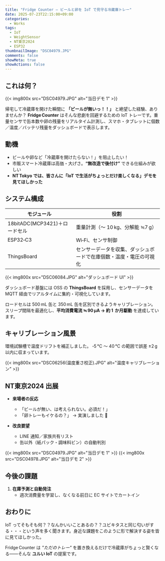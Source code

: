 ```yaml
---
title: "Fridge Counter – ビールと卵を IoT で見守る冷蔵庫トレー"
date: 2025-07-23T22:15:00+09:00
categories:
  - Works
tags:
  - IoT
  - WeightSensor
  - NT東京2024
  - ESP32
thumbnailImage: "DSC04979.JPG"
comments: false
showMeta: true
showActions: false
---
```


## これは何？

{{< img800x src="DSC04979.JPG" alt="当日デモ 1" >}}

帰宅して冷蔵庫を開けた瞬間に **「ビールが無いっ！！」** と絶望した経験、ありませんか？
**Fridge Counter** はそんな悲劇を回避するための IoT トレーです。重量センサで缶本数や卵の残量をリアルタイム計測し、スマホ・タブレットに個数／温度／バッテリ残量をダッシュボードで表示します。

## 動機

- ビールや卵など「冷蔵庫を開けたらない！」を阻止したい！
- 市販スマート冷蔵庫は高価・大げさ。**“無改造で後付け”** できる仕組みが欲しい
- **NT Tokyo では、皆さんに「IoT で生活がちょっとだけ楽しくなる」デモを見てほしかった**

## システム構成

| モジュール                    | 役割                                                               |
| ----------------------------- | ------------------------------------------------------------------ |
| 18bitADC(MCP3421)＋ロードセル | 重量計測（～ 10 kg、分解能 ≒7 g）                                  |
| ESP32‑C3                      | Wi‑Fi、センサ制御                                                  |
| ThingsBoard                   | センサーデータを収集、ダッシュボードで在庫個数・温度・電圧の可視化 |

{{< img800x src="DSC06084.JPG" alt="ダッシュボード UI" >}}

ダッシュボード基盤には OSS の **ThingsBoard** を採用し、センサーデータを MQTT 経由でリアルタイムに集約・可視化しています。

ロードセルは 500 mL 缶と 350 mL 缶を区別できるようキャリブレーション。
スリープ間隔を最適化し、**平均消費電流 ≒ 90 µA → 約 1  か月駆動** を達成しています。

## キャリブレーション風景

環境試験槽で温度ドリフトを補正しました。
‐5 °C ～ 40 °C の範囲で誤差 ±2 g 以内に収まっています。

{{< img800x src="DSC06256(温度重さ校正).JPG" alt="温度キャリブレーション" >}}

## NT東京2024 出展

- **来場者の反応**

  - 「ビールが無い、は考えられない。必須だ！」
  - 「卵トレーもイケるの？」 → 実演しました 🥚

- **改良要望**

  - LINE 通知／家族共有リスト
  - 缶以外（紙パック・調味料ビン）の自動判別

{{< img800x src="DSC04979.JPG" alt="当日デモ 1" >}}
{{< img800x src="DSC04978.JPG" alt="当日デモ 2" >}}

## 今後の課題

1. **在庫予測と自動発注**
   - 週次消費量を学習し、なくなる前日に EC サイトでカートイン

## おわりに

IoT ってそもそも何？？なんかいいことあるの？？ユビキタスと同じ匂いがする・・・という声を多く聞きます。身近な課題をこのように形で解決する姿を皆に見てほしかった。

Fridge Counter は _"ただのトレー"_ を置き換えるだけで冷蔵庫がちょっと賢くなる――そんな **ユルい IoT** の提案です。
